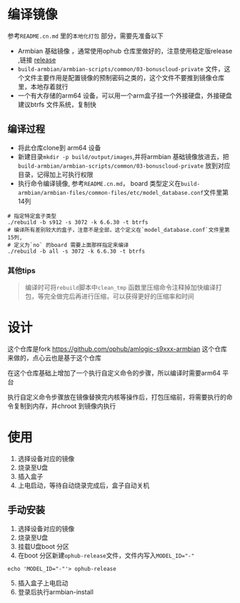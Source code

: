 

# 编译镜像

参考`README.cn.md` 里的`本地化打包` 部分，需要先准备以下

- Armbian 基础镜像 ，通常使用ophub 仓库里做好的，注意使用稳定版release ,链接 [release](https://github.com/ophub/amlogic-s9xxx-armbian/releases)
- `build-armbian/armbian-scripts/common/03-bonuscloud-private` 文件，这个文件主要作用是配置镜像的预制密码之类的，这个文件不要推到镜像仓库里，本地存着就行
- 一个有大存储的arm64 设备，可以用一个arm盒子挂一个外接硬盘，外接硬盘建议btrfs 文件系统，复制快

## 编译过程
- 将此仓库clone到 arm64 设备
- 新建目录`mkdir -p build/output/images`,并将armbian 基础镜像放进去，把`build-armbian/armbian-scripts/common/03-bonuscloud-private` 放到对应目录，记得加上可执行权限
- 执行命令编译镜像, 参考`README.cn.md`， board 类型定义在`build-armbian/armbian-files/common-files/etc/model_database.conf`文件里第14列
```shell
# 指定特定盒子类型
./rebuild -b s912 -s 3072 -k 6.6.30 -t btrfs
# 编译所有差别较大的盒子，注意不是全部，这个定义在`model_database.conf`文件里第15列,
# 定义为`no` 的board 需要上面那样指定来编译
./rebuild -b all -s 3072 -k 6.6.30 -t btrfs
```

### 其他tips

> 编译时可将`rebuild`脚本中`clean_tmp` 函数里压缩命令注释掉加快编译打包，等完全做完后再进行压缩，可以获得更好的压缩率和时间



# 设计
这个仓库是fork https://github.com/ophub/amlogic-s9xxx-armbian 这个仓库来做的，点心云也是基于这个仓库

在这个仓库基础上增加了一个执行自定义命令的步骤，所以编译时需要arm64 平台

执行自定义命令步骤放在镜像替换完内核等操作后，打包压缩前，将需要执行的命令复制到内存，并chroot 到镜像内执行



# 使用

1. 选择设备对应的镜像
2. 烧录至U盘
3. 插入盒子
4. 上电启动，等待自动烧录完成后，盒子自动关机


## 手动安装

1. 选择设备对应的镜像
2. 烧录至U盘
3. 挂载U盘boot 分区
4. 在boot 分区新建`ophub-release`文件，文件内写入`MODEL_ID="-"`
```shell
echo 'MODEL_ID="-"'> ophub-release
```

5. 插入盒子上电启动
6. 登录后执行armbian-install
